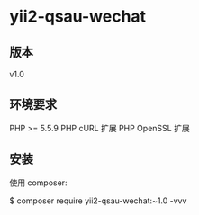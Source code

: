 # yii2-qsau-wechat

## 版本
v1.0

## 环境要求

PHP >= 5.5.9
PHP cURL 扩展
PHP OpenSSL 扩展

## 安装

使用 composer:

$ composer require yii2-qsau-wechat:~1.0 -vvv